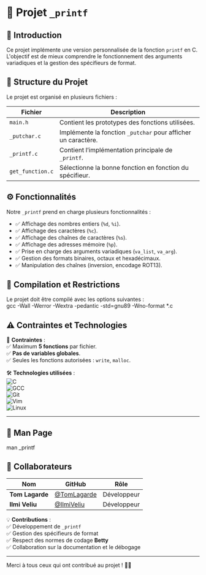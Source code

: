 # 📌 Projet `_printf`

## 📖 Introduction  
Ce projet implémente une version personnalisée de la fonction `printf` en C. L'objectif est de mieux comprendre le fonctionnement des arguments variadiques et la gestion des spécifieurs de format.  

## 📂 Structure du Projet  
Le projet est organisé en plusieurs fichiers :  

| **Fichier**        | **Description** |
|--------------------|------------------------------------------------|
| `main.h`          | Contient les prototypes des fonctions utilisées. |
| `_putchar.c`      | Implémente la fonction `_putchar` pour afficher un caractère. |
| `_printf.c`       | Contient l’implémentation principale de `_printf`. |
| `get_function.c`  | Sélectionne la bonne fonction en fonction du spécifieur. |

## ⚙️ Fonctionnalités  
Notre `_printf` prend en charge plusieurs fonctionnalités :  

- ✅ Affichage des nombres entiers (`%d`, `%i`).  
- ✅ Affichage des caractères (`%c`).  
- ✅ Affichage des chaînes de caractères (`%s`).  
- ✅ Affichage des adresses mémoire (`%p`).  
- ✅ Prise en charge des arguments variadiques (`va_list`, `va_arg`).  
- ✅ Gestion des formats binaires, octaux et hexadécimaux.  
- ✅ Manipulation des chaînes (inversion, encodage ROT13).  

## 🚀 Compilation et Restrictions  
Le projet doit être compilé avec les options suivantes :  
gcc -Wall -Werror -Wextra -pedantic -std=gnu89 -Wno-format *.c
## ⚠️ Contraintes et Technologies  

🛑 **Contraintes** :  
✅ Maximum **5 fonctions** par fichier.  
✅ **Pas de variables globales**.  
✅ Seules les fonctions autorisées : `write`, `malloc`.  

🛠 **Technologies utilisées** :  
![C](https://img.shields.io/badge/C-00599C?style=for-the-badge&logo=c&logoColor=white)  
![GCC](https://img.shields.io/badge/GCC-4A4A4A?style=for-the-badge&logo=gnu&logoColor=white)  
![Git](https://img.shields.io/badge/GIT-F05032?style=for-the-badge&logo=git&logoColor=white)  
![Vim](https://img.shields.io/badge/VIM-019733?style=for-the-badge&logo=vim&logoColor=white)  
![Linux](https://img.shields.io/badge/Linux-FCC624?style=for-the-badge&logo=linux&logoColor=black)  

---

## 📜 Man Page  

man _printf

## 🤝 Collaborateurs  

| Nom           | GitHub                 | Rôle |
|--------------|-----------------------|------|
| **Tom Lagarde** | [@TomLagarde](https://github.com/TomLagarde) | Développeur |
| **Ilmi Veliu**  | [@IlmiVeliu](https://github.com/IlmiVeliu)  | Développeur |

💡 **Contributions** :  
✅ Développement de `_printf`  
✅ Gestion des spécifieurs de format  
✅ Respect des normes de codage **Betty**  
✅ Collaboration sur la documentation et le débogage  

---

Merci à tous ceux qui ont contribué au projet ! 🚀🔥

